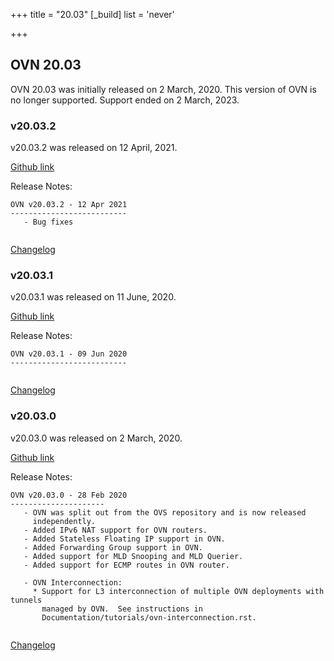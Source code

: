 +++
title = "20.03"
[_build]
  list = 'never'

+++

## OVN 20.03 

OVN 20.03 was initially released on 2 March, 2020. 
This version of OVN is no longer supported. Support ended on 2 March, 2023.

### v20.03.2
v20.03.2 was released on 12 April, 2021.

[Github link](https://github.com/ovn-org/ovn/releases/tag/v20.03.2)

Release Notes:
```
OVN v20.03.2 - 12 Apr 2021
--------------------------
   - Bug fixes


```
[Changelog](../changelog_v20.03.2)

### v20.03.1
v20.03.1 was released on 11 June, 2020.

[Github link](https://github.com/ovn-org/ovn/releases/tag/v20.03.1)

Release Notes:
```
OVN v20.03.1 - 09 Jun 2020
--------------------------


```
[Changelog](../changelog_v20.03.1)

### v20.03.0
v20.03.0 was released on 2 March, 2020.

[Github link](https://github.com/ovn-org/ovn/releases/tag/v20.03.0)

Release Notes:
```
OVN v20.03.0 - 28 Feb 2020
---------------------
   - OVN was split out from the OVS repository and is now released
     independently.
   - Added IPv6 NAT support for OVN routers.
   - Added Stateless Floating IP support in OVN.
   - Added Forwarding Group support in OVN.
   - Added support for MLD Snooping and MLD Querier.
   - Added support for ECMP routes in OVN router.

   - OVN Interconnection:
     * Support for L3 interconnection of multiple OVN deployments with tunnels
       managed by OVN.  See instructions in
       Documentation/tutorials/ovn-interconnection.rst.


```
[Changelog](../changelog_v20.03.0)
